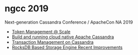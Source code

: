 ngcc 2019
=========

Next-generation Cassandra Conference / ApacheCon NA 2019

 * [Token Management @ Scale][tokens]
 * [Build and running cloud native Apache Cassandra][cloud_native_cassandra]
 * [Transaction Management on Cassandra][transaction_management_on_cassandra]
 * [RocksDB Based Storage Engine Recent Improvements][rocksandra-update]



[tokens]: CassandraTokenManagement.pdf
[cloud_native_cassandra]: Building%20and%20running%20cloud-native%20Cassandra.pdf
[transaction_management_on_cassandra]: TransactionManagementOnCassandra.pdf
[rocksandra-update]: rocksandra-update.pdf
